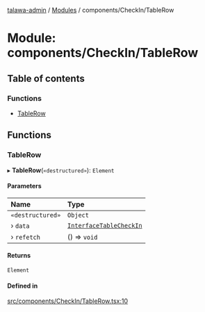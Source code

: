 [talawa-admin](../README.md) / [Modules](../modules.md) / components/CheckIn/TableRow

# Module: components/CheckIn/TableRow

## Table of contents

### Functions

- [TableRow](components_CheckIn_TableRow.md#tablerow)

## Functions

### TableRow

▸ **TableRow**(`«destructured»`): `Element`

#### Parameters

| Name | Type |
| :------ | :------ |
| `«destructured»` | `Object` |
| › `data` | [`InterfaceTableCheckIn`](../interfaces/components_CheckIn_types.InterfaceTableCheckIn.md) |
| › `refetch` | () =\> `void` |

#### Returns

`Element`

#### Defined in

[src/components/CheckIn/TableRow.tsx:10](https://github.com/Hasnain01-hub/talawa-admin/blob/e186ed2/src/components/CheckIn/TableRow.tsx#L10)
